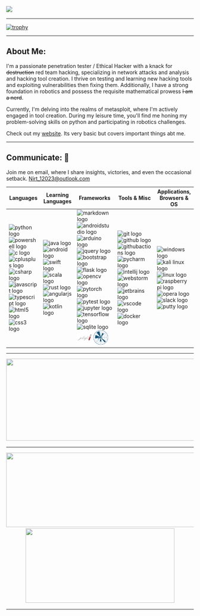 <img src="https://readme-typing-svg.herokuapp.com?font=DM+Sans&weight=800&size=30&pause=250&duration=2000&color=DCABDF&width=555&lines=Hi+there!+👋,+I'm+Shahm+Najeeb;Welcome+to+my+Github+profile+🚀;Check+out+my+projects+🏆" />

---

[![trophy](https://github-profile-trophy.vercel.app/?username=DefinetlyNotAI&title=-Experience&theme=onedark)](https://github.com/DefinetlyNotAI/Logicytics)

---

## About Me: 
I'm a passionate penetration tester / Ethical Hacker with a knack for ~~destruction~~ red team hacking, specializing in network attacks and analysis and hacking tool creation. I thrive on testing and learning new hacking tools and exploiting vulnerabilities then fixing them. Additionally, I have a strong foundation in robotics and possess the requisite mathematical prowess ~~I am a nerd~~.

Currently, I'm delving into the realms of metasploit, where I'm actively engaged in tool creation. During my leisure time, you'll find me honing my problem-solving skills on python and participating in robotics challenges.

Check out my [website](https://definetlynotai.github.io/Website/). Its very basic but covers important things abt me.

---

## Communicate: 📡  
Join me on email, where I share insights, victories, and even the occasional setback. [Nirt_12023@outlook.com](mailto:Nirt_12023@outlook.com)

<body>
    <table>
        <thead>
            <tr>
                <th>Languages</th>
                <th>Learning Languages</th>
                <th>Frameworks</th>
                <th>Tools & Misc</th>
                <th>Applications, Browsers & OS</th>
            </tr>
        </thead>
        <tbody>
            <tr>
                <td>
                    <img src="https://cdn.jsdelivr.net/gh/devicons/devicon/icons/python/python-original.svg" height="40" alt="python logo" />
                    <img src="https://skillicons.dev/icons?i=powershell" height="40" alt="powershell logo" />
                    <img src="https://cdn.jsdelivr.net/gh/devicons/devicon/icons/c/c-original.svg" height="40" alt="c logo" />
                    <img src="https://cdn.jsdelivr.net/gh/devicons/devicon/icons/cplusplus/cplusplus-original.svg" height="40" alt="cplusplus logo" />
                    <img src="https://cdn.jsdelivr.net/gh/devicons/devicon/icons/csharp/csharp-original.svg" height="40" alt="csharp logo" />
                    <img src="https://cdn.jsdelivr.net/gh/devicons/devicon/icons/javascript/javascript-original.svg" height="40" alt="javascript logo" />
                    <img src="https://skillicons.dev/icons?i=ts" height="40" alt="typescript logo" />
                    <img src="https://cdn.jsdelivr.net/gh/devicons/devicon/icons/html5/html5-original.svg" height="40" alt="html5 logo" />
                    <img src="https://cdn.jsdelivr.net/gh/devicons/devicon/icons/css3/css3-original.svg" height="40" alt="css3 logo" />
                </td>
                <td>
                    <img src="https://cdn.jsdelivr.net/gh/devicons/devicon/icons/java/java-original-wordmark.svg" height="40" alt="java logo" />
                    <img src="https://cdn.jsdelivr.net/gh/devicons/devicon/icons/android/android-original.svg" height="40" alt="android logo" />
                    <img src="https://cdn.jsdelivr.net/gh/devicons/devicon/icons/swift/swift-original.svg" height="40" alt="swift logo" />
                    <img src="https://cdn.jsdelivr.net/gh/devicons/devicon/icons/scala/scala-original.svg" height="40" alt="scala logo" />
                    <img src="https://skillicons.dev/icons?i=rust" height="40" alt="rust logo" />
                    <img src="https://cdn.jsdelivr.net/gh/devicons/devicon/icons/angularjs/angularjs-original.svg" height="40" alt="angularjs logo" />
                    <img src="https://github.com/user-attachments/assets/9aa70e8d-325f-4bd8-b5c8-3cd6575446bb" height="40" alt="kotlin logo" />
                </td>
                <td>
                    <img src="https://skillicons.dev/icons?i=md" height="40" alt="markdown logo" />
                    <img src="https://cdn.jsdelivr.net/gh/devicons/devicon/icons/androidstudio/androidstudio-original.svg" height="40" alt="androidstudio logo" />
                    <img src="https://cdn.jsdelivr.net/gh/devicons/devicon/icons/arduino/arduino-original-wordmark.svg" height="40" alt="arduino logo" />
                    <img src="https://cdn.jsdelivr.net/gh/devicons/devicon/icons/jquery/jquery-plain-wordmark.svg" height="40" alt="jquery logo" />
                    <img src="https://cdn.jsdelivr.net/gh/devicons/devicon/icons/bootstrap/bootstrap-original.svg" height="40" alt="bootstrap logo" />
                    <img src="https://skillicons.dev/icons?i=flask" height="40" alt="flask logo" />
                    <img src="https://cdn.jsdelivr.net/gh/devicons/devicon/icons/opencv/opencv-original.svg" height="40" alt="opencv logo" />
                    <img src="https://cdn.jsdelivr.net/gh/devicons/devicon/icons/pytorch/pytorch-original.svg" height="40" alt="pytorch logo" />
                    <img src="https://cdn.jsdelivr.net/gh/devicons/devicon/icons/pytest/pytest-original-wordmark.svg" height="40" alt="pytest logo" />
                    <img src="https://cdn.jsdelivr.net/gh/devicons/devicon/icons/jupyter/jupyter-original-wordmark.svg" height="40" alt="jupyter logo" />
                    <img src="https://cdn.jsdelivr.net/gh/devicons/devicon/icons/tensorflow/tensorflow-original.svg" height="40" alt="tensorflow logo" />
                    <img src="https://cdn.jsdelivr.net/gh/devicons/devicon/icons/sqlite/sqlite-original.svg" height="40" alt="sqlite logo" />
                    <img src="https://github.com/devicons/devicon/blob/master/icons/jekyll/jekyll-original-wordmark.svg" height="40" alt="jekyll" />
                    <img src="https://github.com/devicons/devicon/blob/master/icons/matplotlib/matplotlib-plain.svg" height="40" alt="matplotlib" />
                </td>
                <td>
                    <img src="https://cdn.simpleicons.org/git/F05032" height="40" alt="git logo" />
                    <img src="https://skillicons.dev/icons?i=github" height="40" alt="github logo" />
                    <img src="https://skillicons.dev/icons?i=githubactions" height="40" alt="githubactions logo" />
                    <img src="https://cdn.jsdelivr.net/gh/devicons/devicon/icons/pycharm/pycharm-original.svg" height="40" alt="pycharm logo" />
                    <img src="https://cdn.jsdelivr.net/gh/devicons/devicon/icons/intellij/intellij-original.svg" height="40" alt="intellij logo" />
                    <img src="https://cdn.jsdelivr.net/gh/devicons/devicon/icons/webstorm/webstorm-original.svg" height="40" alt="webstorm logo" />
                    <img src="https://cdn.jsdelivr.net/gh/devicons/devicon/icons/jetbrains/jetbrains-original.svg" height="40" alt="jetbrains logo" />
                    <img src="https://cdn.jsdelivr.net/gh/devicons/devicon/icons/vscode/vscode-original.svg" height="40" alt="vscode logo" />
                    <img src="https://skillicons.dev/icons?i=docker" height="40" alt="docker logo" />
                </td>
                <td>
                    <img src="https://github.com/tandpfun/skill-icons/blob/main/icons/Windows-Dark.svg" height="40" alt="windows logo" />
                    <img src="https://github.com/tandpfun/skill-icons/blob/main/icons/Kali-Dark.svg" height="40" alt="kali linux logo" />
                    <img src="https://cdn.jsdelivr.net/gh/devicons/devicon/icons/linux/linux-original.svg" height="40" alt="linux logo" />
                    <img src="https://cdn.jsdelivr.net/gh/devicons/devicon/icons/raspberrypi/raspberrypi-original.svg" height="40" alt="raspberry pi logo" />
                    <img src="https://cdn.jsdelivr.net/gh/devicons/devicon/icons/opera/opera-original.svg" height="40" alt="opera logo" />
                    <img src="https://cdn.jsdelivr.net/gh/devicons/devicon/icons/slack/slack-original.svg" height="40" alt="slack logo" />
                    <img src="https://cdn.jsdelivr.net/gh/devicons/devicon/icons/putty/putty-original.svg" height="40" alt="putty logo" />
                </td>
            </tr>
        </tbody>
    </table>
</body>
</html>


---

<p align="center">
  <img width="800" height="220" src="https://streak-stats.demolab.com?user=DefinetlyNotAI&theme=highcontrast&hide_border=true&border_radius=5&card_width=800">
</p>

---

<p align="center">
  <img width="600" height="200" src="https://github-readme-stats.vercel.app/api?username=DefinetlyNotAI&size_weight=5.0&show_icons=true&theme=vision-friendly-dark">
  <img width="400" height="200" src="https://github-readme-stats.vercel.app/api/top-langs/?username=DefinetlyNotAI&size_weight=0.15&layout=compact&theme=vision-friendly-dark&hide=jupyter%20notebook,cython,css,cuda,cmake,shell,pascal">
</p>

<!-- Intentionally removed Jupyter Notebook (Not a real language in my eyes), as well as CSS - Although for Cuda, CMake, Pascal and Shell, they were removed cuz they were decompiled libraries, and not my programming expertise -->

---
